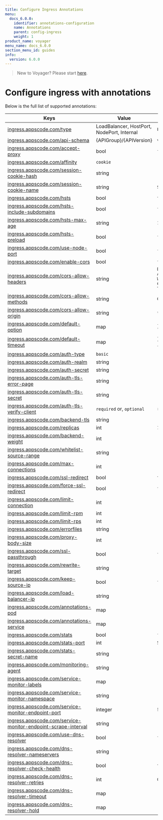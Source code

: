 ```yaml
---
title: Configure Ingress Annotations
menu:
  docs_6.0.0:
    identifier: annotations-configuration
    name: Annotations
    parent: config-ingress
    weight: 1
product_name: voyager
menu_name: docs_6.0.0
section_menu_id: guides
info:
  version: 6.0.0
---
```


> New to Voyager? Please start [here](/docs/6.0.0/concepts/overview).

# Configure ingress with annotations

Below is the full list of supported annotations:

|  Keys  |   Value   |  Default |
|--------|-----------|----------|
| [ingress.appscode.com/type](/docs/6.0.0/concepts/README) | LoadBalancer, HostPort, NodePort, Internal | `LoadBalancer` |
| [ingress.appscode.com/api-schema](/docs/6.0.0/concepts/overview) | {APIGroup}/{APIVersion} | `voyager.appscode.com/v1beta1` |
| [ingress.appscode.com/accept-proxy](/docs/6.0.0/guides/ingress/configuration/accept-proxy) | bool | `false` |
| [ingress.appscode.com/affinity](/docs/6.0.0/guides/ingress/http/sticky-session) | `cookie` | |
| [ingress.appscode.com/session-cookie-hash](/docs/6.0.0/guides/ingress/http/sticky-session) | string | |
| [ingress.appscode.com/session-cookie-name](/docs/6.0.0/guides/ingress/http/sticky-session) | string | `SERVERID` |
| [ingress.appscode.com/hsts](/docs/6.0.0/guides/ingress/http/hsts) | bool | `true` |
| [ingress.appscode.com/hsts-include-subdomains](/docs/6.0.0/guides/ingress/http/hsts) | bool | `false` |
| [ingress.appscode.com/hsts-max-age](/docs/6.0.0/guides/ingress/http/hsts) | string | `15768000` |
| [ingress.appscode.com/hsts-preload](/docs/6.0.0/guides/ingress/http/hsts) | bool | `false` |
| [ingress.appscode.com/use-node-port](/docs/6.0.0/concepts/ingress-types/nodeport) | bool | `false` |
| [ingress.appscode.com/enable-cors](/docs/6.0.0/guides/ingress/http/cors) | bool | `false` |
| [ingress.appscode.com/cors-allow-headers](/docs/6.0.0/guides/ingress/http/cors) | string | `DNT,X-CustomHeader,Keep-Alive,User-Agent,X-Requested-With,If-Modified-Since,Cache-Control,Content-Type,Authorization` |
| [ingress.appscode.com/cors-allow-methods](/docs/6.0.0/guides/ingress/http/cors) | string | `GET,PUT,POST,DELETE,PATCH,OPTIONS` |
| [ingress.appscode.com/cors-allow-origin](/docs/6.0.0/guides/ingress/http/cors) | string | `*` |
| [ingress.appscode.com/default-option](/docs/6.0.0/guides/ingress/configuration/default-options) | map | `{"http-server-close": "true", "dontlognull": "true"}` |
| [ingress.appscode.com/default-timeout](/docs/6.0.0/guides/ingress/configuration/default-timeouts) | map | `{"connect": "50s", "server": "50s", "client": "50s", "client-fin": "50s", "tunnel": "50s"}` |
| [ingress.appscode.com/auth-type](/docs/6.0.0/guides/ingress/security/basic-auth) | `basic` | |
| [ingress.appscode.com/auth-realm](/docs/6.0.0/guides/ingress/security/basic-auth) | string | |
| [ingress.appscode.com/auth-secret](/docs/6.0.0/guides/ingress/security/basic-auth) | string | |
| [ingress.appscode.com/auth-tls-error-page](/docs/6.0.0/guides/ingress/security/tls-auth) | string | |
| [ingress.appscode.com/auth-tls-secret](/docs/6.0.0/guides/ingress/security/tls-auth) | string | |
| [ingress.appscode.com/auth-tls-verify-client](/docs/6.0.0/guides/ingress/security/tls-auth) | `required` or, `optional` | `required` |
| [ingress.appscode.com/backend-tls](/docs/6.0.0/guides/ingress/tls/backend-tls) | string | |
| [ingress.appscode.com/replicas](/docs/6.0.0/guides/ingress/scaling) | int | `1` |
| [ingress.appscode.com/backend-weight](/docs/6.0.0/guides/ingress/http/blue-green-deployment) | int | |
| [ingress.appscode.com/whitelist-source-range](/docs/6.0.0/guides/ingress/configuration/whitelist) | string | |
| [ingress.appscode.com/max-connections](/docs/6.0.0/guides/ingress/configuration/max-connections) | int | |
| [ingress.appscode.com/ssl-redirect](/docs/6.0.0/guides/ingress/configuration/ssl-redirect) | bool | `true` |
| [ingress.appscode.com/force-ssl-redirect](/docs/6.0.0/guides/ingress/configuration/ssl-redirect) | bool | `false` |
| [ingress.appscode.com/limit-connection](/docs/6.0.0/guides/ingress/configuration/rate-limit) | int | |
| [ingress.appscode.com/limit-rpm](/docs/6.0.0/guides/ingress/configuration/rate-limit) | int | |
| [ingress.appscode.com/limit-rps](/docs/6.0.0/guides/ingress/configuration/rate-limit) | int | |
| [ingress.appscode.com/errorfiles](/docs/6.0.0/guides/ingress/configuration/error-files) | string | |
| [ingress.appscode.com/proxy-body-size](/docs/6.0.0/guides/ingress/configuration/body-size) | int | |
| [ingress.appscode.com/ssl-passthrough](/docs/6.0.0/guides/ingress/configuration/ssl-passthrough) | bool | `false` |
| [ingress.appscode.com/rewrite-target](/docs/6.0.0/guides/ingress/configuration/rewrite-target) | string | |
| [ingress.appscode.com/keep-source-ip](/docs/6.0.0/guides/ingress/configuration/keep-source-ip) | bool | `false` |
| [ingress.appscode.com/load-balancer-ip](/docs/6.0.0/guides/ingress/configuration/loadbalancer-ip) | string | |
| [ingress.appscode.com/annotations-pod](/docs/6.0.0/guides/ingress/configuration/pod-annotations) | map | |
| [ingress.appscode.com/annotations-service](/docs/6.0.0/guides/ingress/configuration/service-annotations) | map | |
| [ingress.appscode.com/stats](/docs/6.0.0/guides/ingress/monitoring/haproxy-stats) | bool | `false` |
| [ingress.appscode.com/stats-port](/docs/6.0.0/guides/ingress/monitoring/haproxy-stats) | int | `56789` |
| [ingress.appscode.com/stats-secret-name](/docs/6.0.0/guides/ingress/monitoring/haproxy-stats) | string | |
| [ingress.appscode.com/monitoring-agent](/docs/6.0.0/guides/ingress/monitoring/using-coreos-prometheus-operator) | string  |         |
| [ingress.appscode.com/service-monitor-labels](/docs/6.0.0/guides/ingress/monitoring/using-coreos-prometheus-operator) | map     |         |
| [ingress.appscode.com/service-monitor-namespace](/docs/6.0.0/guides/ingress/monitoring/using-coreos-prometheus-operator) | string  |         |
| [ingress.appscode.com/service-monitor-endpoint-port](/docs/6.0.0/guides/ingress/monitoring/using-coreos-prometheus-operator) | integer | 56790   |
| [ingress.appscode.com/service-monitor-endpoint-scrape-interval](/docs/6.0.0/guides/ingress/monitoring/using-coreos-prometheus-operator) | string  |         |
| [ingress.appscode.com/use-dns-resolver](/docs/6.0.0/guides/ingress/http/external-svc#using-external-domain) | bool | `false` |
| [ingress.appscode.com/dns-resolver-nameservers](/docs/6.0.0/guides/ingress/http/external-svc#using-external-domain) | string | |
| [ingress.appscode.com/dns-resolver-check-health](/docs/6.0.0/guides/ingress/http/external-svc#using-external-domain) | bool | `true` |
| [ingress.appscode.com/dns-resolver-retries](/docs/6.0.0/guides/ingress/http/external-svc#using-external-domain) | int | `0` |
| [ingress.appscode.com/dns-resolver-timeout](/docs/6.0.0/guides/ingress/http/external-svc#using-external-domain) | map | |
| [ingress.appscode.com/dns-resolver-hold](/docs/6.0.0/guides/ingress/http/external-svc#using-external-domain) | map | |
